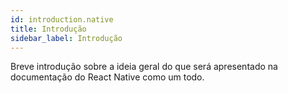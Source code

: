 ```yaml
---
id: introduction.native
title: Introdução
sidebar_label: Introdução
---
```


Breve introdução sobre a ideia geral do que será apresentado na documentação do React Native como um todo.
